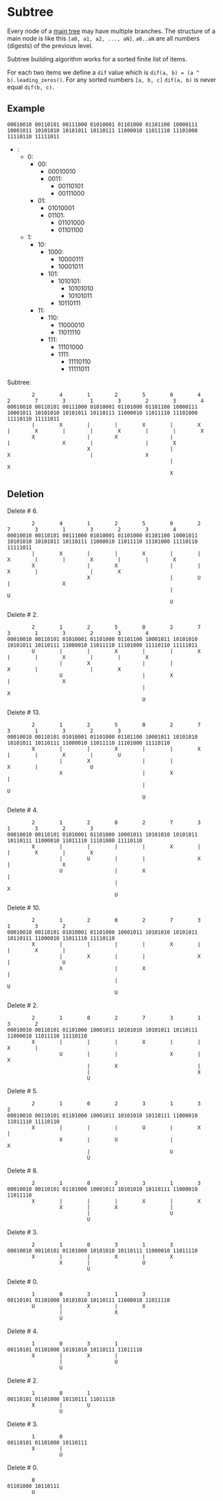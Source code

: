 # Subtree

Every node of a [main tree](https://medium.com/@sergeyshandar/content-dependent-hash-tree-9e0f60859415) may have multiple branches. 
The structure of a main node is like this `[a0, a1, a2, ..., aN]`. `a0..aN` are all numbers (digests) of the previous level.

Subtree building algorithm works for a sorted finite list of items.

For each two items we define a `dif` value which is `dif(a, b) = (a ^ b).leading_zeros()`. For any sorted numbers `[a, b, c]`
`dif(a, b)` is never equal `dif(b, c)`.

## Example

```
00010010 00110101 00111000 01010001 01101000 01101100 10000111 10001011 10101010 10101011 10110111 11000010 11011110 11101000 11110110 11111011
```

- :
  - 0:
    - 00:
      - 00010010
      - 0011:
        - 00110101
        - 00111000
    - 01:
      - 01010001
      - 01101:
        - 01101000
        - 01101100
  - 1:
    - 10:
      - 1000:
        - 10000111
        - 10001011
      - 101:
        - 1010101:
          - 10101010
          - 10101011
        - 10110111
    - 11:
      - 110:
        - 11000010
        - 11011110
      - 111:
        - 11101000
        - 1111:
          - 11110110
          - 11111011

Subtree:

```
        2        4        1        2        5        0        4        2        7        3        1        3        2        3        4
00010010 00110101 00111000 01010001 01101000 01101100 10000111 10001011 10101010 10101011 10110111 11000010 11011110 11101000 11110110 11111011
        |        X        |        |        X        |        X        |        X        |        |        X        |        |        X
        X                 |        X                 |                 |                 X        |                 |        X
                          X                          |                 X                          |                 X
                                                     |                                            X
                                                     X
```

## Deletion

Delete # 6.

```
        2        4        1        2        5        0        2        7        3        1        3        2        3        4
00010010 00110101 00111000 01010001 01101000 01101100 10001011 10101010 10101011 10110111 11000010 11011110 11101000 11110110 11111011
        |        X        |        |        X        |        |        X        |        |        X        |        |        X
        X                 |        X                 |        |                 X        |                 |        X
                          X                          |        U                          |                 X
                                                     |                                   U
                                                     U
```

Delete # 2.

```
        2        1        2        5        0        2        7        3        1        3        2        3        4
00010010 00110101 01010001 01101000 01101100 10001011 10101010 10101011 10110111 11000010 11011110 11101000 11110110 11111011
        U        |        |        X        |        |        X        |        |        X        |        |        X
                 |        X                 |        |                 X        |                 |        X
                 U                          |        X                          |                 X
                                            |                                   X
                                            U
```

Delete # 13.

```
        2        1        2        5        0        2        7        3        1        3        2        3
00010010 00110101 01010001 01101000 01101100 10001011 10101010 10101011 10110111 11000010 11011110 11101000 11110110
        X        |        |        X        |        |        X        |        |        X        |        U
                 |        X                 |        |                 X        |                 U
                 X                          |        X                          |
                                            |                                   U
                                            U
```

Delete # 4.

```
        2        1        2        0        2        7        3        1        3        2        3
00010010 00110101 01010001 01101000 10001011 10101010 10101011 10110111 11000010 11011110 11101000 11110110
        X        |        |        |        |        X        |        |        X        |        X
                 |        U        |        |                 X        |                 X
                 U                 |        X                          |
                                   |                                   X
                                   U
```

Delete # 10.

```
        2        1        2        0        2        7        3        1        3        2
00010010 00110101 01010001 01101000 10001011 10101010 10101011 10110111 11000010 11011110 11110110
        X        |        |        |        |        X        |        |        X        |
                 |        X        |        |                 X        |                 U
                 X                 |        X                          |
                                   |                                   U
                                   U
```

Delete # 2.

```
        2        1        0        2        7        3        1        3        2
00010010 00110101 01101000 10001011 10101010 10101011 10110111 11000010 11011110 11110110
        X        |        |        |        X        |        |        X        |
                 U        |        |                 X        |                 X
                          |        X                          |
                          |                                   X
                          U
```

Delete # 5.

```
        2        1        0        2        3        1        3        2
00010010 00110101 01101000 10001011 10101010 10110111 11000010 11011110 11110110
        X        |        |        |        U        |        X        |
                 X        |        U                 |                 X
                          |                          U
                          U
```

Delete # 8.

```
        2        1        0        2        3        1        3
00010010 00110101 01101000 10001011 10101010 10110111 11000010 11011110
        X        |        |        |        X        |        X
                 X        |        X                 |
                          |                          U
                          U
```

Delete # 3.

```
        2        1        0        3        1        3
00010010 00110101 01101000 10101010 10110111 11000010 11011110
        X        |        |        X        |        X
                 X        |                 U
                          U
```

Delete # 0.

```
        1        0        3        1        3
00110101 01101000 10101010 10110111 11000010 11011110
        U        |        X        |        X
                 |                 X
                 U
```

Delete # 4.

```
        1        0        3        1
00110101 01101000 10101010 10110111 11011110
        X        |        X        |
                 |                 U
                 U
```

Delete # 2.

```
        1        0        1
00110101 01101000 10110111 11011110
        X        |        U
                 U
```

Delete # 3.

```
        1        0
00110101 01101000 10110111
        X        |
                 U
```

Delete # 0.

```
        0
01101000 10110111
        U
```
